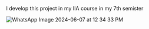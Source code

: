 I develop this project in my IIA course in my 7th semister


![WhatsApp Image 2024-06-07 at 12 34 33 PM](https://github.com/Muzamilofficial/Hospital-Management-System-IIA-Project-/assets/113015136/5d5ab0a4-d22c-4d00-8470-f163e03346f2)
